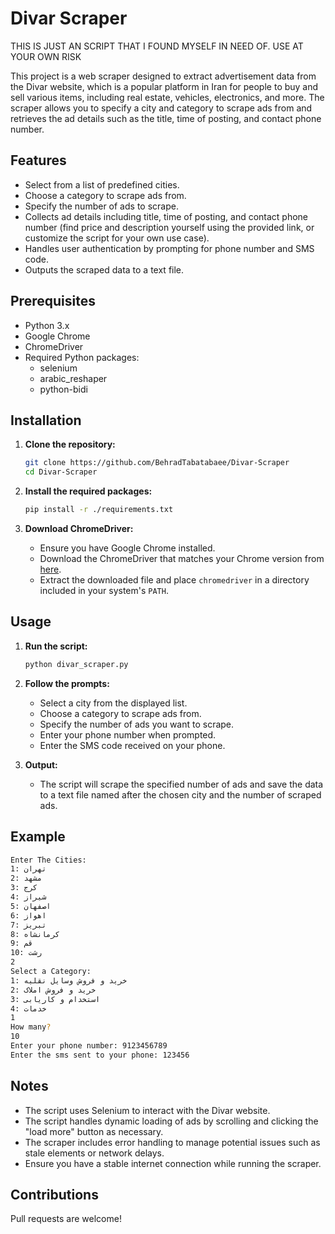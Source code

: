# Divar Scraper

THIS IS JUST AN SCRIPT THAT I FOUND MYSELF IN NEED OF. USE AT YOUR OWN RISK

This project is a web scraper designed to extract advertisement data from the Divar website, which is a popular platform in Iran for people to buy and sell various items, including real estate, vehicles, electronics, and more. The scraper allows you to specify a city and category to scrape ads from and retrieves the ad details such as the title, time of posting, and contact phone number.

## Features

- Select from a list of predefined cities.
- Choose a category to scrape ads from.
- Specify the number of ads to scrape.
- Collects ad details including title, time of posting, and contact phone number (find price and description yourself using the provided link, or customize the script for your own use case).
- Handles user authentication by prompting for phone number and SMS code.
- Outputs the scraped data to a text file.

## Prerequisites

- Python 3.x
- Google Chrome
- ChromeDriver
- Required Python packages:
  - selenium
  - arabic_reshaper
  - python-bidi

## Installation

1. **Clone the repository:**
    ```bash
    git clone https://github.com/BehradTabatabaee/Divar-Scraper
    cd Divar-Scraper
    ```

2. **Install the required packages:**
    ```bash
    pip install -r ./requirements.txt
    ```

3. **Download ChromeDriver:**
    - Ensure you have Google Chrome installed.
    - Download the ChromeDriver that matches your Chrome version from [here](https://sites.google.com/a/chromium.org/chromedriver/downloads).
    - Extract the downloaded file and place `chromedriver` in a directory included in your system's `PATH`.

## Usage

1. **Run the script:**
    ```bash
    python divar_scraper.py
    ```

2. **Follow the prompts:**
    - Select a city from the displayed list.
    - Choose a category to scrape ads from.
    - Specify the number of ads you want to scrape.
    - Enter your phone number when prompted.
    - Enter the SMS code received on your phone.

3. **Output:**
    - The script will scrape the specified number of ads and save the data to a text file named after the chosen city and the number of scraped ads.

## Example

```bash
Enter The Cities:
1: تهران
2: مشهد
3: کرج
4: شیراز
5: اصفهان
6: اهواز
7: تبریز
8: کرمانشاه
9: قم
10: رشت
2
Select a Category:
1: خرید و فروش وسایل نقلیه
2: خرید و فروش املاک
3: استخدام و کاریابی
4: خدمات
1
How many?
10
Enter your phone number: 9123456789
Enter the sms sent to your phone: 123456
```
## Notes

- The script uses Selenium to interact with the Divar website.
- The script handles dynamic loading of ads by scrolling and clicking the "load more" button as necessary.
- The scraper includes error handling to manage potential issues such as stale elements or network delays.
- Ensure you have a stable internet connection while running the scraper.

## Contributions

Pull requests are welcome!
